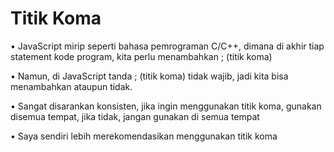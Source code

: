 # Titik Koma

• JavaScript mirip seperti bahasa pemrograman C/C++, dimana di akhir tiap statement kode program, kita perlu menambahkan ; (titik koma)

• Namun, di JavaScript tanda ; (titik koma) tidak wajib, jadi kita bisa menambahkan ataupun tidak.

• Sangat disarankan konsisten, jika ingin menggunakan titik koma, gunakan disemua tempat, jika tidak, jangan gunakan di semua tempat

• Saya sendiri lebih merekomendasikan menggunakan titik koma
